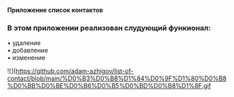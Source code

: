 **Приложение список контактов** 
### В этом приложении реализован слудующий функионал:
• удаление  
• добавление  
• изменение  

![](https://github.com/adam-azhigov/list-of-contact/blob/main/%D0%B3%D0%B8%D1%84%D0%9F%D1%80%D0%B8%D0%BB%D0%BE%D0%B6%D0%B5%D0%BD%D0%B8%D1%8F.gif
















